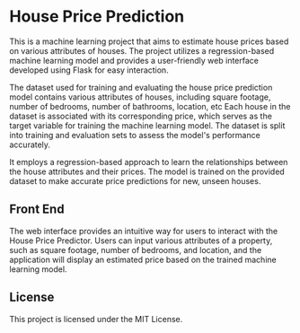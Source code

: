 # House Price Prediction


This is a machine learning project that aims to estimate house prices based on various attributes of houses. The project utilizes a regression-based machine learning model and provides a user-friendly web interface developed using Flask for easy interaction.


The dataset used for training and evaluating the house price prediction model contains various attributes of houses, including square footage, number of bedrooms, number of bathrooms, location, etc
Each house in the dataset is associated with its corresponding price, which serves as the target variable for training the machine learning model. The dataset is split into training and evaluation sets to assess the model's performance accurately.


It employs a regression-based approach to learn the relationships between the house attributes and their prices. The model is trained on the provided dataset to make accurate price predictions for new, unseen houses.


## Front End
The web interface provides an intuitive way for users to interact with the House Price Predictor. Users can input various attributes of a property, such as square footage, number of bedrooms, and location, and the application will display an estimated price based on the trained machine learning model.


## License
This project is licensed under the MIT License.
